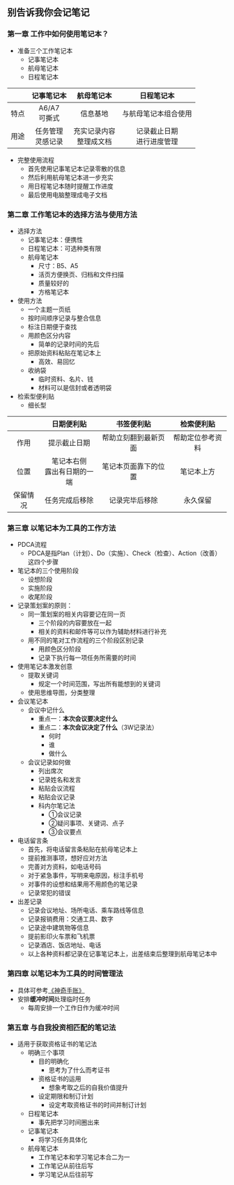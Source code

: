 ## 别告诉我你会记笔记

### 第一章  工作中如何使用笔记本？

* 准备三个工作笔记本  
    * 记事笔记本
    * 航母笔记本
    * 日程笔记本

|  | **记事笔记本** | **航母笔记本** | **日程笔记本** |
| :-: | :-: | :-: | :-: | 
| 特点 | A6/A7<br>可撕式 | 信息基地 | 与航母笔记本组合使用 | 
| 用途 | 任务管理<br>灵感记录 | 充实记录内容<br>整理成文档 | 记录截止日期<br>进行进度管理 | 

* 完整使用流程
   * 首先使用记事笔记本记录零散的信息
   * 然后利用航母笔记本进一步充实
   * 用日程笔记本随时提醒工作进度
   * 最后使用电脑整理成电子文档

### 第二章  工作笔记本的选择方法与使用方法

* 选择方法
   * 记事笔记本：便携性
   * 日程笔记本：可选种类有限
   * 航母笔记本
      * 尺寸：B5、A5
      * 活页方便换页、归档和文件扫描
      * 质量较好的
      * 方格笔记本
* 使用方法
   * 一个主题一页纸
   * 按时间顺序记录与整合信息
   * 标注日期便于查找
   * 用颜色区分内容
      * 简单的记录时间的先后
   * 把原始资料粘贴在笔记本上
      * 高效、易回忆
   * 收纳袋
      * 临时资料、名片、钱
      * 材料可以是信封或者透明袋
* 检索型便利贴
   * 细长型

|  | **日期便利贴** | **书签便利贴** | **检索便利贴** |
| :-: | :-: | :-: | :-: | 
| 作用 | 提示截止日期 | 帮助立刻翻到最新页面 | 帮助定位参考资料 | 
| 位置 | 笔记本右侧<br>露出有日期的一端 | 笔记本页面靠下的位置 | 笔记本上方 | 
| 保留情况 | 任务完成后移除 | 记录完毕后移除 | 永久保留 | 

### 第三章  以笔记本为工具的工作方法

* PDCA流程
   * PDCA是指Plan（计划）、Do（实施）、Check（检查）、Action（改善）这四个步骤
* 笔记本的三个使用阶段
   * 设想阶段
   * 实施阶段
   * 收尾阶段
* 记录策划案的原则：
   * 同一策划案的相关内容要记在同一页
      * 三个阶段的内容要放在一起
      * 相关的资料和邮件等可以作为辅助材料进行补充
   * 用不同的笔对工作流程的三个阶段区别记录
      * 用颜色区分阶段
      * 记录下执行每一项任务所需要的时间
* 使用笔记本激发创意   
   * 提取关键词
      * 规定一个时间范围，写出所有能想到的关键词
   * 使用思维导图，分类整理
* 会议笔记本
   * 会议中记什么
      * 重点一：**本次会议要决定什么**
      * 重点二：**本次会议决定了什么**（3W记录法）
         * 何时
         * 谁
         * 做什么
   * 会议记录如何做
      * 列出席次
      * 记录姓名和发言
      * 粘贴会议流程
      * 粘贴会议记录
      * 科内尔笔记法
         * ①会议记录
         * ②疑问事项、关键词、点子
         * ③会议要点
* 电话留言条
   * 首先，将电话留言条粘贴在航母笔记本上
   * 提前推测事项，想好应对方法
   * 完善对方资料，如电话号码
   * 对于紧急事件，写明来电原因，标注手机号
   * 对事件的设想和结果用不用颜色的笔记录
   * 记录常犯的错误
* 出差记录
   * 记录会议地址、场所电话、乘车路线等信息
   * 记录报销费用：交通工具、数字
   * 记录途中建筑物等信息
   * 提前影印火车票和飞机票
   * 记录酒店、饭店地址、电话
   * 以上各种资料都记录在记事笔记本上，出差结束后整理到航母笔记本中

### 第四章  以笔记本为工具的时间管理法

* 具体可参考[《神奇手账》](./《神奇手账》.md)
* 安排**缓冲时间**处理临时任务
   * 每周安排一个工作日作为缓冲时间

### 第五章  与自我投资相匹配的笔记法

* 适用于获取资格证书的笔记法
   * 明确三个事项
      * 目的明确化
         * 思考为了什么而考证书
      * 资格证书的运用
         * 想象考取之后的自我价值提升
      * 设定期限和制订计划
         * 设定考取资格证书的时间并制订计划
   * 日程笔记本
      * 事先把学习时间圈出来
   * 记事笔记本
      * 将学习任务具体化
   * 航母笔记本
      * 工作笔记本和学习笔记本合二为一
      * 工作笔记从前往后写
      * 学习笔记从后往前写









